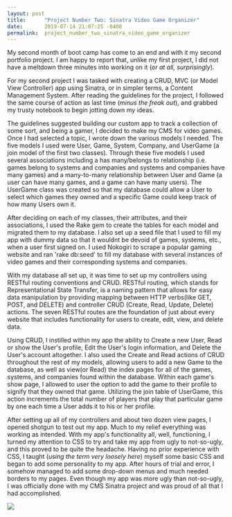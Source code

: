 ```yaml
---
layout: post
title:      "Project Number Two: Sinatra Video Game Organizer"
date:       2019-07-14 21:07:25 -0400
permalink:  project_number_two_sinatra_video_game_organizer
---
```





My second month of boot camp has come to an end and with it my second portfolio project. I am happy to report that, unlike my first project, I did not have a meltdown three minutes into working on it (*or at all, surprisingly*). 

For my second project I was tasked with creating a CRUD, MVC (or Model View Controller) app using Sinatra, or in simpler terms, a Content Management System. After reading the guidelines for the project, I followed the same course of action as last time (*minus the freak out*), and grabbed my trusty notebook to begin jotting down my ideas. 

The guidelines suggested building our custom app to track a collection of some sort, and being a gamer, I decided to make my CMS for video games. Once I had selected a topic, I wrote down the various models I needed. The five models I used were User, Game, System, Company, and UserGame (a join model of the first two classes). Through these five models I used several associations including a has many/belongs to relationship (i.e. games belong to systems and companies and systems and companies have many games) and a many-to-many relationship between User and Game (a user can have many games, and a game can have many users). The UserGame class was created so that my database could allow a User to select which games they owned and a specific Game could keep track of how many Users own it. 

After deciding on each of my classes, their attributes, and their associations, I used the Rake gem to create the tables for each model and migrated them to my database. I also set up a seed file that I used to fill my app with dummy data so that it wouldnt be devoid of games, systems, etc., when a user first signed on. I used Nokogiri to scrape a popular gaming website and ran 'rake db:seed' to fill my database with several instances of video games and their corresponding systems and companies. 

With my database all set up, it was time to set up my controllers using RESTful routing conventions and CRUD. RESTful routing, which stands for Representational State Transfer, is a naming pattern that allows for easy data manipulation by providing mapping between HTTP verbs(like GET, POST, and DELETE) and controller CRUD (Create, Read, Update, Delete) actions. The seven RESTful routes are the foundation of just about every website that includes functionality for users to create, edit, view, and delete data. 

Using CRUD, I instilled within my app the ability to Create a new User, Read or show the User's profile, Edit the User's login information, and Delete the User's account altogether. I also used the Create and Read actions of CRUD throughout the rest of my models, allowing users to add a new Game to the database, as well as view(or Read) the index pages for all of the games, systems, and companies found within the database. Within each game's show page, I allowed to user the option to add the game to their profile to signify that they owned that game. Utilizing the join table of UserGame, this action increments the total number of players that play that particular game by one each time a User adds it to his or her profile.

After setting up all of my controllers and about two dozen view pages, I opened shotgun to test out my app. Much to my relief everything was working as intended. With my app's functionality all, well, functioning, I turned my attention to CSS to try and take my app from ugly to not-so-ugly, and this proved to be quite the headache. Having no prior experience with CSS, I taught (*using the term very loosely here*) myself some basic CSS and began to add some personality to my app. After hours of trial and error, I somehow managed to add some drop-down menus and much needed borders to my pages. Even though my app was more ugly than not-so-ugly, I was officially done with my CMS Sinatra project and was proud of all that I had accomplished.

![](https://media1.tenor.com/images/9e7871c8d23549bbcf7919fcb227bb96/tenor.gif?itemid=3438539://)
